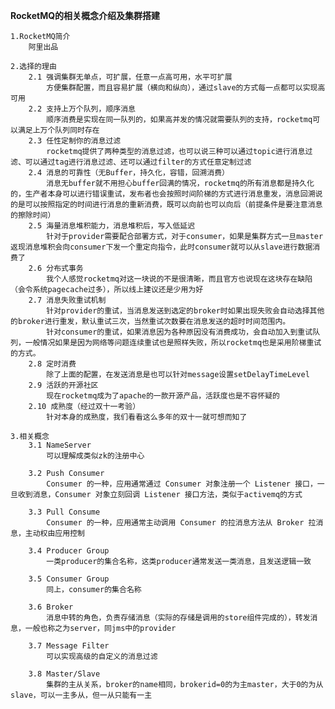 **RocketMQ的相关概念介绍及集群搭建**

    1.RocketMQ简介
        阿里出品
    
    2.选择的理由
        2.1 强调集群无单点，可扩展，任意一点高可用，水平可扩展
            方便集群配置，而且容易扩展（横向和纵向），通过slave的方式每一点都可以实现高可用
        2.2 支持上万个队列，顺序消息
            顺序消费是实现在同一队列的，如果高并发的情况就需要队列的支持，rocketmq可以满足上万个队列同时存在
        2.3 任性定制你的消息过滤
            rocketmq提供了两种类型的消息过滤，也可以说三种可以通过topic进行消息过滤、可以通过tag进行消息过滤、还可以通过filter的方式任意定制过滤
        2.4 消息的可靠性（无Buffer，持久化，容错，回溯消费）
            消息无buffer就不用担心buffer回满的情况，rocketmq的所有消息都是持久化的，生产者本身可以进行错误重试，发布者也会按照时间阶梯的方式进行消息重发，消息回溯说的是可以按照指定的时间进行消息的重新消费，既可以向前也可以向后（前提条件是要注意消息的擦除时间）
        2.5 海量消息堆积能力，消息堆积后，写入低延迟
            针对于provider需要配合部署方式，对于consumer，如果是集群方式一旦master返现消息堆积会向consumer下发一个重定向指令，此时consumer就可以从slave进行数据消费了
        2.6 分布式事务
            我个人感觉rocketmq对这一块说的不是很清晰，而且官方也说现在这块存在缺陷（会令系统pagecache过多），所以线上建议还是少用为好
        2.7 消息失败重试机制
            针对provider的重试，当消息发送到选定的broker时如果出现失败会自动选择其他的broker进行重发，默认重试三次，当然重试次数要在消息发送的超时时间范围内。
            针对consumer的重试，如果消息因为各种原因没有消费成功，会自动加入到重试队列，一般情况如果是因为网络等问题连续重试也是照样失败，所以rocketmq也是采用阶梯重试的方式。
        2.8 定时消费
            除了上面的配置，在发送消息是也可以针对message设置setDelayTimeLevel
        2.9 活跃的开源社区
            现在rocketmq成为了apache的一款开源产品，活跃度也是不容怀疑的
        2.10 成熟度（经过双十一考验）
            针对本身的成熟度，我们看看这么多年的双十一就可想而知了
        
    3.相关概念
        3.1 NameServer
            可以理解成类似zk的注册中心
         
        3.2 Push Consumer
            Consumer 的一种，应用通常通过 Consumer 对象注册一个 Listener 接口，一旦收到消息，Consumer 对象立刻回调 Listener 接口方法，类似于activemq的方式
            
        3.3 Pull Consume
            Consumer 的一种，应用通常主动调用 Consumer 的拉消息方法从 Broker 拉消息，主动权由应用控制
            
        3.4 Producer Group
            一类producer的集合名称，这类producer通常发送一类消息，且发送逻辑一致
            
        3.5 Consumer Group
            同上，consumer的集合名称
            
        3.6 Broker
            消息中转的角色，负责存储消息（实际的存储是调用的store组件完成的），转发消息，一般也称之为server，同jms中的provider
            
        3.7 Message Filter
            可以实现高级的自定义的消息过滤
            
        3.8 Master/Slave
            集群的主从关系，broker的name相同，brokerid=0的为主master，大于0的为从slave，可以一主多从，但一从只能有一主